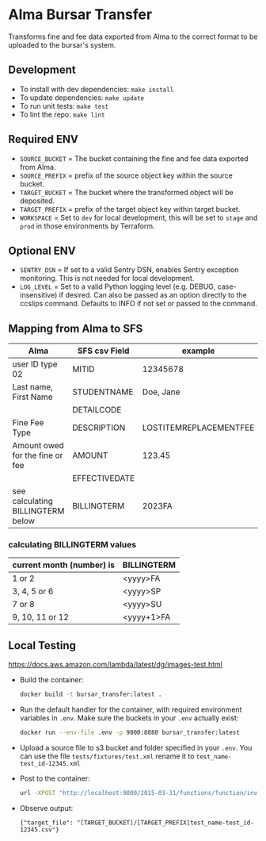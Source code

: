 # Alma Bursar Transfer

Transforms fine and fee data exported from Alma to the correct format to be uploaded to the
bursar's system.

## Development

- To install with dev dependencies: `make install`
- To update dependencies: `make update`
- To run unit tests: `make test`
- To lint the repo: `make lint`

## Required ENV

- `SOURCE_BUCKET` = The bucket containing the fine and fee data exported from Alma.
- `SOURCE_PREFIX` = prefix of the source object key within the source bucket.
- `TARGET_BUCKET` = The bucket where the transformed object will be deposited. 
- `TARGET_PREFIX` = prefix of the target object key within target bucket.
- `WORKSPACE` = Set to `dev` for local development, this will be set to `stage` and `prod` in those environments by Terraform.

## Optional ENV

- `SENTRY_DSN` = If set to a valid Sentry DSN, enables Sentry exception monitoring. This is not needed for local development.
- `LOG_LEVEL` = Set to a valid Python logging level (e.g. DEBUG, case-insensitive) if desired. Can also be passed as an option directly to the ccslips command. Defaults to INFO if not set or passed to the command.

## Mapping from Alma to SFS

| Alma                             | SFS csv Field | example                            |
|----------------------------------|---------------|------------------------------------|
| user ID type 02                  | MITID         | 12345678                           |
| Last name, First Name            | STUDENTNAME   | Doe, Jane                          |
|                                  | DETAILCODE    |                                    |
| Fine Fee Type                    | DESCRIPTION   | LOSTITEMREPLACEMENTFEE             |
| Amount owed for the fine or fee  | AMOUNT        | 123.45                             |
|                                  | EFFECTIVEDATE |                                    |
| see calculating BILLINGTERM below| BILLINGTERM   |2023FA                              |

### calculating BILLINGTERM values

|current month (number) is  |BILLINGTERM  |
|-------------              |-------------|
|1 or 2                     | \<yyyy>FA   |
|3, 4, 5 or 6               | \<yyyy>SP   |
|7 or 8                     | \<yyyy>SU   |
|9, 10, 11 or 12            | \<yyyy+1>FA

## Local Testing

<https://docs.aws.amazon.com/lambda/latest/dg/images-test.html>

- Build the container:

  ```bash
  docker build -t bursar_transfer:latest .
  ```

- Run the default handler for the container, with required environment variables in `.env`. Make sure the buckets in your `.env` actually exist:

  ```bash
  docker run --env-file .env -p 9000:8080 bursar_transfer:latest
  ```

- Upload a source file to s3 bucket and folder specified in your `.env`. You can use the file `tests/fixtures/test.xml` rename it to `test_name-test_id-12345.xml`

- Post to the container:

  ```bash
  url -XPOST "http://localhost:9000/2015-03-31/functions/function/invocations" -d '{"job_name":"test_name","job_id":"test_id"}'
  ```

- Observe output:

  ```
  {"target_file": "[TARGET_BUCKET]/[TARGET_PREFIX]test_name-test_id-12345.csv"}
  ```
